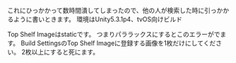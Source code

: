 これにひっかかって数時間潰してしまったので、他の人が検索した時に引っかかるように書いときます。
環境はUnity5.3.1p4、tvOS向けビルド

Top Shelf Imageはstaticです。
つまりパララックスにするとこのエラーがでます。
Build SettingsのTop Shelf Imageに登録する画像を1枚だけにしてください。
2枚以上にすると死にます。
